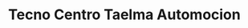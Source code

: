 ---
title: "Tecno Centro Taelma Automocion"
url: /novelda-del-guadiana/tecno-centro-taelma-automocion/
shop: Autowerkstatt
---